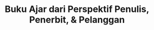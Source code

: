 ---
layout:   certificate
title:    "Buku Ajar dari Perspektif Penulis, Penerbit, & Pelanggan"
slug:     seminar-fik02
category: seminar
issuer:   "Fakultas Industri Kreatif Universitas Telkom"
---